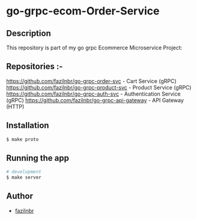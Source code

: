 # go-grpc-ecom-Order-Service

## Description
This repository is part of my go grpc Ecommerce Microservice Project:

## Repositories :-
https://github.com/fazilnbr/go-grpc-order-svc           - Cart Service (gRPC)
https://github.com/fazilnbr/go-grpc-product-svc         - Product Service (gRPC)
https://github.com/fazilnbr/go-grpc-auth-svc            - Authentication Service (gRPC)
https://github.com/fazilnbr/go-grpc-api-gateway         - API Gateway (HTTP)

## Installation

```bash
$ make proto
```

## Running the app

```bash
# development
$ make server
```

## Author

- [fazilnbr](https://www.linkedin.com/in/fazil-muhammed-915807190/)

